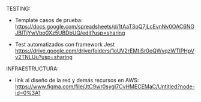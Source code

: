 TESTING:

- Template casos de prueba:
  https://docs.google.com/spreadsheets/d/1tAaT3oQ7jLcEvnNv0OAC6NGJBlTjYwVbo0Xz5UBDbUQ/edit?usp=sharing

- Test automatizados con framework Jest
  https://drive.google.com/drive/folders/1oUV2rEMtiSr0oQWvqzWTlPHpVv2TNLUu?usp=sharing


INFRAESTRUCTURA:

- link al diseño de la red y demás recursos en AWS: https://www.figma.com/file/JtC9wr0sygI7CvHMECEMaC/Untitled?node-id=0%3A1


